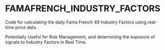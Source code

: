 # FAMAFRENCH_INDUSTRY_FACTORS
Code for calculating the daily Fama French 49 Industry Factors using real-time price data.

Potentially Useful for Risk Management, and determining the exposure of signals to Industry Factors in Real Time.
